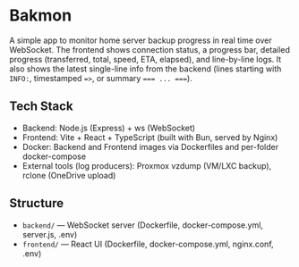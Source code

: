 # Bakmon

A simple app to monitor home server backup progress in real time over WebSocket. The frontend shows connection status, a progress bar, detailed progress (transferred, total, speed, ETA, elapsed), and line-by-line logs. It also shows the latest single-line info from the backend (lines starting with `INFO:`, timestamped `=>`, or summary `=== ... ===`).

## Tech Stack
- Backend: Node.js (Express) + ws (WebSocket)
- Frontend: Vite + React + TypeScript (built with Bun, served by Nginx)
- Docker: Backend and Frontend images via Dockerfiles and per-folder docker-compose
- External tools (log producers): Proxmox vzdump (VM/LXC backup), rclone (OneDrive upload)

## Structure
- `backend/` — WebSocket server (Dockerfile, docker-compose.yml, server.js, .env)
- `frontend/` — React UI (Dockerfile, docker-compose.yml, nginx.conf, .env)